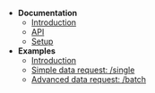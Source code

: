 - **Documentation**
  - [Introduction](/)
  - [API](api.md)
  - [Setup](setup.md)
- **Examples**
  - [Introduction](examples/)
  - [Simple data request: /single](examples/single/)
  - [Advanced data request: /batch](examples/batch/)
